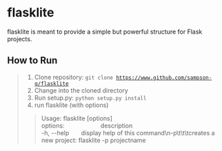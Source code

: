 # flasklite

flasklite is meant to provide a simple but powerful structure for Flask projects.

## How to Run
> 1. Clone repository: <code>git clone https://www.github.com/sampson-q/flasklite</code>
> 2. Change into the cloned directory
> 3. Run setup.py: <code>python setup.py install</code>
> 4. run flasklite (with options)<br>
>> Usage: flasklite [options]
>> <br>options:&emsp;&emsp;&emsp;&emsp;&emsp;&emsp;description
>> <br>-h, --help&emsp;&emsp;display help of this command\n-p\t\t\tcreates a new project: flasklite -p projectname
